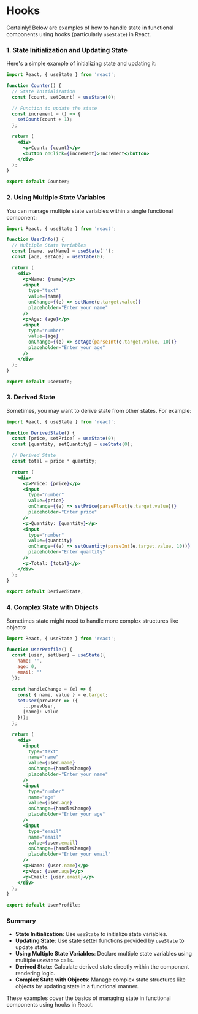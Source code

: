 
# Hooks

Certainly! Below are examples of how to handle state in functional components using hooks (particularly `useState`) in React.

### 1. State Initialization and Updating State
Here's a simple example of initializing state and updating it:

```jsx
import React, { useState } from 'react';

function Counter() {
  // State Initialization
  const [count, setCount] = useState(0);

  // Function to update the state
  const increment = () => {
    setCount(count + 1);
  };

  return (
    <div>
      <p>Count: {count}</p>
      <button onClick={increment}>Increment</button>
    </div>
  );
}

export default Counter;
```

### 2. Using Multiple State Variables
You can manage multiple state variables within a single functional component:

```jsx
import React, { useState } from 'react';

function UserInfo() {
  // Multiple State Variables
  const [name, setName] = useState('');
  const [age, setAge] = useState(0);

  return (
    <div>
      <p>Name: {name}</p>
      <input 
        type="text" 
        value={name} 
        onChange={(e) => setName(e.target.value)} 
        placeholder="Enter your name" 
      />
      <p>Age: {age}</p>
      <input 
        type="number" 
        value={age} 
        onChange={(e) => setAge(parseInt(e.target.value, 10))} 
        placeholder="Enter your age" 
      />
    </div>
  );
}

export default UserInfo;
```

### 3. Derived State
Sometimes, you may want to derive state from other states. For example:

```jsx
import React, { useState } from 'react';

function DerivedState() {
  const [price, setPrice] = useState(0);
  const [quantity, setQuantity] = useState(0);

  // Derived State
  const total = price * quantity;

  return (
    <div>
      <p>Price: {price}</p>
      <input 
        type="number" 
        value={price} 
        onChange={(e) => setPrice(parseFloat(e.target.value))} 
        placeholder="Enter price" 
      />
      <p>Quantity: {quantity}</p>
      <input 
        type="number" 
        value={quantity} 
        onChange={(e) => setQuantity(parseInt(e.target.value, 10))} 
        placeholder="Enter quantity" 
      />
      <p>Total: {total}</p>
    </div>
  );
}

export default DerivedState;
```

### 4. Complex State with Objects
Sometimes state might need to handle more complex structures like objects:

```jsx
import React, { useState } from 'react';

function UserProfile() {
  const [user, setUser] = useState({
    name: '',
    age: 0,
    email: ''
  });

  const handleChange = (e) => {
    const { name, value } = e.target;
    setUser(prevUser => ({
      ...prevUser,
      [name]: value
    }));
  };

  return (
    <div>
      <input 
        type="text" 
        name="name" 
        value={user.name} 
        onChange={handleChange} 
        placeholder="Enter your name" 
      />
      <input 
        type="number" 
        name="age" 
        value={user.age} 
        onChange={handleChange} 
        placeholder="Enter your age" 
      />
      <input 
        type="email" 
        name="email" 
        value={user.email} 
        onChange={handleChange} 
        placeholder="Enter your email" 
      />
      <p>Name: {user.name}</p>
      <p>Age: {user.age}</p>
      <p>Email: {user.email}</p>
    </div>
  );
}

export default UserProfile;
```

### Summary
- **State Initialization**: Use `useState` to initialize state variables.
- **Updating State**: Use state setter functions provided by `useState` to update state.
- **Using Multiple State Variables**: Declare multiple state variables using multiple `useState` calls.
- **Derived State**: Calculate derived state directly within the component rendering logic.
- **Complex State with Objects**: Manage complex state structures like objects by updating state in a functional manner.

These examples cover the basics of managing state in functional components using hooks in React.
